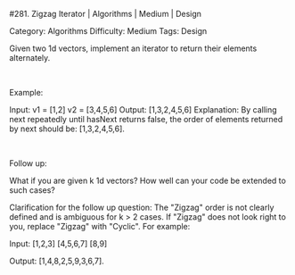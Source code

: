 #281. Zigzag Iterator | Algorithms | Medium | Design

Category: Algorithms
Difficulty: Medium
Tags: Design

Given two 1d vectors, implement an iterator to return their elements alternately.

 

Example:


Input:
v1 = [1,2]
v2 = [3,4,5,6] 
Output: [1,3,2,4,5,6]
Explanation: By calling next repeatedly until hasNext returns false, the order of elements returned by next should be: [1,3,2,4,5,6].

 

Follow up:

What if you are given k 1d vectors? How well can your code be extended to such cases?

Clarification for the follow up question:
The "Zigzag" order is not clearly defined and is ambiguous for k > 2 cases. If "Zigzag" does not look right to you, replace "Zigzag" with "Cyclic". For example:


Input:
[1,2,3]
[4,5,6,7]
[8,9]

Output: [1,4,8,2,5,9,3,6,7].


